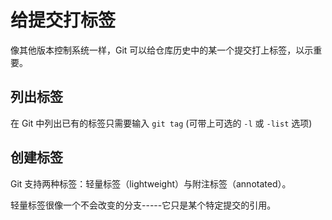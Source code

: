 # 给提交打标签

像其他版本控制系统一样，Git 可以给仓库历史中的某一个提交打上标签，以示重要。

## 列出标签
在 Git 中列出已有的标签只需要输入 ```git tag``` (可带上可选的 ```-l``` 或 ```-list``` 选项)

## 创建标签
Git 支持两种标签：轻量标签（lightweight）与附注标签（annotated）。

轻量标签很像一个不会改变的分支-----它只是某个特定提交的引用。